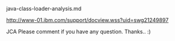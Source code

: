 java-class-loader-analysis.md

http://www-01.ibm.com/support/docview.wss?uid=swg21249897

JCA
Please comment if you have any question. Thanks.. :)